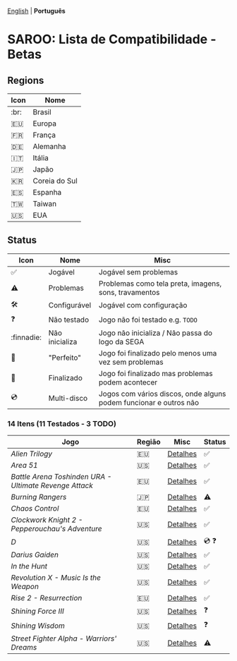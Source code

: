 [English](README.md) | **Português**

# SAROO: Lista de Compatibilidade - Betas

## Regions

| Icon     | Nome          |
|----------|---------------|
| :br:     | Brasil        |
| :eu:     | Europa        |
| :fr:     | França        |
| :de:     | Alemanha      |
| :it:     | Itália        |
| :jp:     | Japão         |
| :kr:     | Coreia do Sul |
| :es:     | Espanha       |
| :taiwan: | Taiwan        |
| :us:     | EUA           |

## Status

| Icon                | Nome           | Misc                                                              |
|---------------------|----------------|-------------------------------------------------------------------|
| :white_check_mark:  | Jogável        | Jogável sem problemas                                             |
| :warning:           | Problemas      | Problemas como tela preta, imagens, sons, travamentos             |
| :hammer_and_wrench: | Configurável   | Jogável com configuração                                          |
| :question:          | Não testado    | Jogo não foi testado e.g. `TODO`                                  |
| :finnadie:          | Não inicializa | Jogo não inicializa / Não passa do logo da SEGA                   |
| :100:               | "Perfeito"     | Jogo foi finalizado pelo menos uma vez sem problemas              |
| :checkered_flag:    | Finalizado     | Jogo foi finalizado mas problemas podem acontecer                 |
| :cd:                | Multi-disco    | Jogos com vários discos, onde alguns podem funcionar e outros não |

### 14 Itens (11 Testados - 3 TODO)

|Jogo|Região|Misc|Status|
|----|------|----|------|
| *Alien Trilogy* | :eu: | [Detalhes](../../Regions/Betas/Europe/T-99901G/01/README.md) | :white_check_mark: |
| *Area 51* | :us: | [Detalhes](../../Regions/Betas/USA/T-9705H/01/README.md) | :white_check_mark: |
| *Battle Arena Toshinden URA - Ultimate Revenge Attack* | :eu: | [Detalhes](../../Regions/Betas/Europe/MK-81054/01/README.md) | :white_check_mark: |
| *Burning Rangers* | :jp: | [Detalhes](../../Regions/Betas/Japan/GS-XXXX/01/README.md) | :warning: |
| *Chaos Control* | :eu: | [Detalhes](../../Regions/Betas/Europe/T-15102H/01/README.md) | :white_check_mark: |
| *Clockwork Knight 2 - Pepperouchau's Adventure* | :us: | [Detalhes](../../Regions/Betas/USA/MK-81021/01/README.md) | :white_check_mark: |
| *D* | :us: | [Detalhes](../../Regions/Betas/USA/T-8106H/01/README.md) | :cd: :question: |
| *Darius Gaiden* | :us: | [Detalhes](../../Regions/Betas/USA/T-8123H/01/README.md) | :white_check_mark: |
| *In the Hunt* | :us: | [Detalhes](../../Regions/Betas/USA/T-10001G/01/README.md) | :white_check_mark: |
| *Revolution X - Music Is the Weapon* | :us: | [Detalhes](../../Regions/Betas/USA/T-8107H/01/README.md) | :white_check_mark: |
| *Rise 2 - Resurrection* | :eu: | [Detalhes](../../Regions/Betas/Europe/T-810000/01/README.md) | :white_check_mark: |
| *Shining Force III* | :us: | [Detalhes](../../Regions/Betas/USA/MK-81383/01/README.md) | :question: |
| *Shining Wisdom* | :us: | [Detalhes](../../Regions/Betas/USA/T-12702H/01/README.md) | :question: |
| *Street Fighter Alpha - Warriors' Dreams* | :us: | [Detalhes](../../Regions/Betas/USA/T-1206H/01/README.md) | :warning: |

